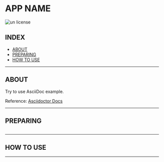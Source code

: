 # APP NAME

![un license](https://img.shields.io/github/license/RyosukeDTomita/asciidoc_env)

## INDEX

- [ABOUT](#about)
- [PREPARING](#preparing)
- [HOW TO USE](#how-to-use)

---

## ABOUT

Try to use AsciiDoc example.

Reference: [Asciidoctor Docs](https://docs.asciidoctor.org/)

---

## PREPARING

```shell

```

---

## HOW TO USE

---
